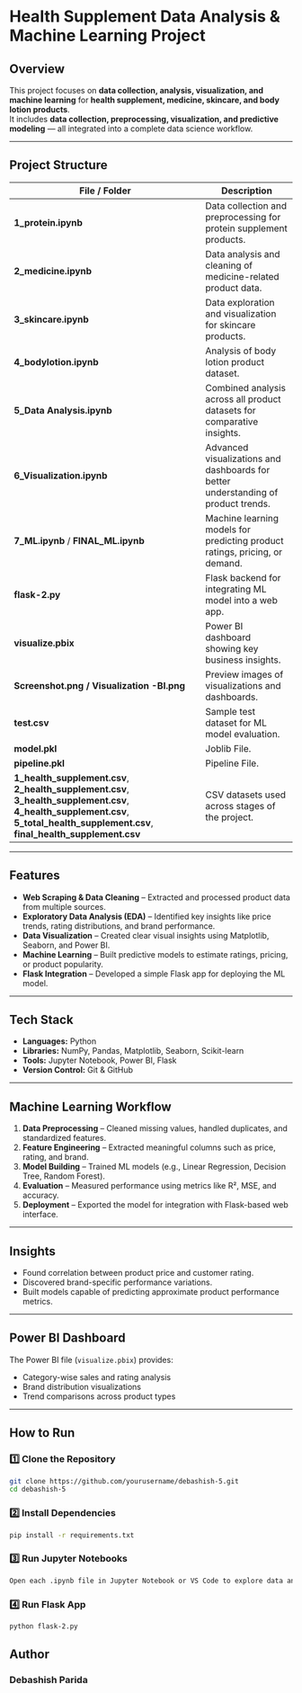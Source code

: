 # Health Supplement Data Analysis & Machine Learning Project

## Overview
This project focuses on **data collection, analysis, visualization, and machine learning** for **health supplement, medicine, skincare, and body lotion products**.  
It includes **data collection, preprocessing, visualization, and predictive modeling** — all integrated into a complete data science workflow.

---

## Project Structure

| File / Folder | Description |
|----------------|-------------|
| **1_protein.ipynb** | Data collection and preprocessing for protein supplement products. |
| **2_medicine.ipynb** | Data analysis and cleaning of medicine-related product data. |
| **3_skincare.ipynb** | Data exploration and visualization for skincare products. |
| **4_bodylotion.ipynb** | Analysis of body lotion product dataset. |
| **5_Data Analysis.ipynb** | Combined analysis across all product datasets for comparative insights. |
| **6_Visualization.ipynb** | Advanced visualizations and dashboards for better understanding of product trends. |
| **7_ML.ipynb** / **FINAL_ML.ipynb** | Machine learning models for predicting product ratings, pricing, or demand. |
| **flask-2.py** | Flask backend for integrating ML model into a web app. |
| **visualize.pbix** | Power BI dashboard showing key business insights. |
| **Screenshot.png / Visualization -BI.png** | Preview images of visualizations and dashboards. |
| **test.csv** | Sample test dataset for ML model evaluation. |
| **model.pkl** | Joblib File. |
| **pipeline.pkl** | Pipeline File. |
| **1_health_supplement.csv**, **2_health_supplement.csv**, **3_health_supplement.csv**, **4_health_supplement.csv**, **5_total_health_supplement.csv**, **final_health_supplement.csv** | CSV datasets used across stages of the project. |

---

## Features
- **Web Scraping & Data Cleaning** – Extracted and processed product data from multiple sources.
- **Exploratory Data Analysis (EDA)** – Identified key insights like price trends, rating distributions, and brand performance.
- **Data Visualization** – Created clear visual insights using Matplotlib, Seaborn, and Power BI.
- **Machine Learning** – Built predictive models to estimate ratings, pricing, or product popularity.
- **Flask Integration** – Developed a simple Flask app for deploying the ML model.

---

## Tech Stack
- **Languages:** Python  
- **Libraries:** NumPy, Pandas, Matplotlib, Seaborn, Scikit-learn  
- **Tools:** Jupyter Notebook, Power BI, Flask  
- **Version Control:** Git & GitHub  

---

## Machine Learning Workflow
1. **Data Preprocessing** – Cleaned missing values, handled duplicates, and standardized features.  
2. **Feature Engineering** – Extracted meaningful columns such as price, rating, and brand.  
3. **Model Building** – Trained ML models (e.g., Linear Regression, Decision Tree, Random Forest).  
4. **Evaluation** – Measured performance using metrics like R², MSE, and accuracy.  
5. **Deployment** – Exported the model for integration with Flask-based web interface.

---

## Insights
- Found correlation between product price and customer rating.
- Discovered brand-specific performance variations.
- Built models capable of predicting approximate product performance metrics.

---

## Power BI Dashboard
The Power BI file (`visualize.pbix`) provides:
- Category-wise sales and rating analysis  
- Brand distribution visualizations  
- Trend comparisons across product types  

---

## How to Run

### 1️⃣ Clone the Repository
```bash
git clone https://github.com/yourusername/debashish-5.git
cd debashish-5
```
### 2️⃣ Install Dependencies
```bash
pip install -r requirements.txt
```
### 3️⃣ Run Jupyter Notebooks
```bash
Open each .ipynb file in Jupyter Notebook or VS Code to explore data analysis steps.
```
### 4️⃣ Run Flask App
```bash
python flask-2.py
```
## Author
### Debashish Parida
